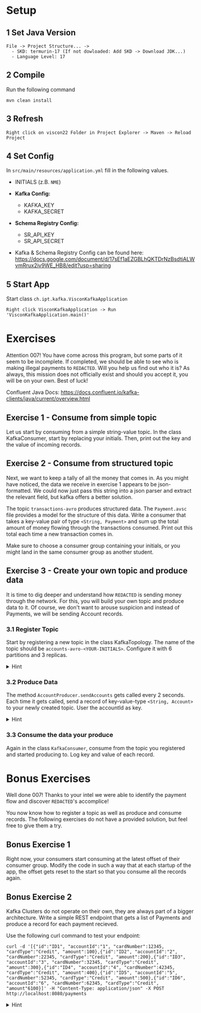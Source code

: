 # Setup

## 1 Set Java Version

```
File -> Project Structure... -> 
  - SKD: termurin-17 (If not dowloaded: Add SKD -> Download JDK...)
  - Language Level: 17
```

## 2 Compile
Run the following command
```
mvn clean install
```

## 3 Refresh

```
Right click on viscon22 Folder in Project Explorer -> Maven -> Reload Project
```

## 4 Set Config
In `src/main/resources/application.yml` fill in the following values.


* INITIALS (z.B. `NME`)
* **Kafka Config:**
  * KAFKA_KEY
  * KAFKA_SECRET

* **Schema Registry Config:**
  * SR_API_KEY
  * SR_API_SECRET
* Kafka & Schema Registry Config can be found here: https://docs.google.com/document/d/17sEf1aEZGBLhQKTDrNzBsdtiALWvmRrux2iv9WE_HB8/edit?usp=sharing


## 5 Start App

Start class `ch.ipt.kafka.VisconKafkaApplication`
```
Right click VisconKafkaApplication -> Run 'VisconKafkaApplication.main()'
```

# Exercises

Attention 007! You have come across this program, but some parts of it seem to be incomplete. If completed, we should be able to see who is making illegal payments to ```REDACTED```. Will you help us find out who it is? As always, this mission does not officially exist and should you accept it, you will be on your own. Best of luck!

Confluent Java Docs: https://docs.confluent.io/kafka-clients/java/current/overview.html

## Exercise 1 - Consume from simple topic

Let us start by consuming from a simple string-value topic. In the class KafkaConsumer, start by replacing your initials. Then, print out the key and the value of incoming records.

## Exercise 2 - Consume from structured topic

Next, we want to keep a tally of all the money that comes in. As you might have noticed, the data we receive in exercise 1 appears to be json-formatted. We could now just pass this string into a json parser and extract the relevant field, but kafka offers a better solution.

The topic ```transactions-avro``` produces structured data. The ```Payment.avsc``` file provides a model for the structure of this data. Write a consumer that takes a key-value pair of type ```<String, Payment>``` and sum up the total amount of money flowing through the transactions consumed. Print out this total each time a new transaction comes in.

Make sure to choose a consumer group containing your initials, or you might land in the same consumer group as another student.

## Exercise 3 - Create your own topic and produce data

It is time to dig deeper and understand how ```REDACTED``` is sending money through the network. For this, you will build your own topic and produce data to it. Of course, we don't want to arouse suspicion and instead of Payments, we will be sending Account records.

### 3.1 Register Topic
Start by registering a new topic in the class KafkaTopology. The name of the topic should be ```accounts-avro-<YOUR-INITIALS>```. Configure it with 6 partitions and 3 replicas.

<details>
  <summary>Hint</summary>
  Use TopicBuilder
</details>


### 3.2 Produce Data

The method ```AccountProducer.sendAccounts``` gets called every 2 seconds. Each time it gets called, send a record of key-value-type ```<String, Account>``` to your newly created topic. User the accountId as key.

<details>
  <summary>Hint</summary>
  AccountDataEnum.getRandomAccount() provides you with random account structures.
</details>

### 3.3 Consume the data your produce

Again in the class ```KafkaConsumer```, consume from the topic you registered and started producing to. Log key and value of each record.


# Bonus Exercises

Well done 007! Thanks to your intel we were able to identify the payment flow and discover ```REDACTED```'s accomplice!

You now know how to register a topic as well as produce and consume records. The following exercises do not have a provided solution, but feel free to give them a try.

## Bonus Exercise 1

Right now, your consumers start consuming at the latest offset of their consumer group. Modify the code in such a way that at each startup of the app, the offset gets reset to the start so that you consume all the records again.

## Bonus Exercise 2

Kafka Clusters do not operate on their own, they are always part of a bigger architecture. Write a simple REST endpoint that gets a list of Payments and produce a record for each payment recieved.

Use the following curl command to test your endpoint:

```
curl -d '[{"id":"ID1", "accountId":"1", "cardNumber":12345, "cardType":"Credit", "amount":100},{"id":"ID2", "accountId":"2", "cardNumber":22345, "cardType":"Credit", "amount":200},{"id":"ID3", "accountId":"3", "cardNumber":32345, "cardType":"Credit", "amount":300},{"id":"ID4", "accountId":"4", "cardNumber":42345, "cardType":"Credit", "amount":400},{"id":"ID5", "accountId":"5", "cardNumber":52345, "cardType":"Credit", "amount":500},{"id":"ID6", "accountId":"6", "cardNumber":62345, "cardType":"Credit", "amount"6100}]' -H "Content-Type: application/json" -X POST http://localhost:8080/payments
```

<details>
  <summary>Hint</summary>
  Use Spring Boot @RestController class annotation: https://spring.io/guides/gs/spring-boot/
</details>